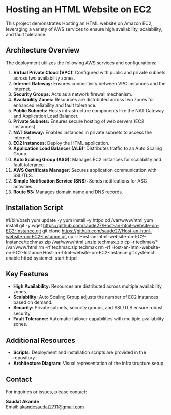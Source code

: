 
# Hosting an HTML Website on EC2

This project demonstrates Hosting an HTML website on Amazon EC2, leveraging a variety of AWS services to ensure high availability, scalability, and fault tolerance.

## Architecture Overview

The deployment utilizes the following AWS services and configurations:

1. **Virtual Private Cloud (VPC):** Configured with public and private subnets across two availability zones.
2. **Internet Gateway:** Ensures connectivity between VPC instances and the Internet.
3. **Security Groups:** Acts as a network firewall mechanism.
4. **Availability Zones:** Resources are distributed across two zones for enhanced reliability and fault tolerance.
5. **Public Subnets:** Hosts infrastructure components like the NAT Gateway and Application Load Balancer.
6. **Private Subnets:** Ensures secure hosting of web servers (EC2 instances).
7. **NAT Gateway:** Enables instances in private subnets to access the Internet.
8. **EC2 Instances:** Deploy the HTML application.
9. **Application Load Balancer (ALB):** Distributes traffic to an Auto Scaling Group.
10. **Auto Scaling Group (ASG):** Manages EC2 instances for scalability and fault tolerance.
11. **AWS Certificate Manager:** Secures application communication with SSL/TLS.
12. **Simple Notification Service (SNS):** Sends notifications for ASG activities.
13. **Route 53:** Manages domain name and DNS records.

## Installation Script

#!/bin/bash
yum update -y
yum install -y httpd
cd /var/www/html
yum install git -y
wget https://github.com/saude27/Host-an-html-website-on-EC2-Instance.git
git clone https://github.com/saude27/Host-an-html-website-on-EC2-Instance.git
cp -r Host-an-html-website-on-EC2-Instance/techmax.zip /var/www/html
unzip techmax.zip
cp -r techmax/* /var/www/html
rm -rf techmax.zip techmax
rm -rf Host-an-html-website-on-EC2-Instance Host-an-html-website-on-EC2-Instance.git
systemctl enable httpd
systemctl start httpd

## Key Features

- **High Availability:** Resources are distributed across multiple availability zones.
- **Scalability:** Auto Scaling Group adjusts the number of EC2 instances based on demand.
- **Security:** Private subnets, security groups, and SSL/TLS ensure robust security.
- **Fault Tolerance:** Automatic failover capabilities with multiple availability zones.

## Additional Resources

- **Scripts:** Deployment and installation scripts are provided in the repository.
- **Architecture Diagram:** Visual representation of the infrastructure setup.

## Contact

For inquiries or issues, please contact:

**Saudat Akande**  
Email: [akandesaudat2711@gmail.com](mailto:akandesaudat2711@gmail.com)
